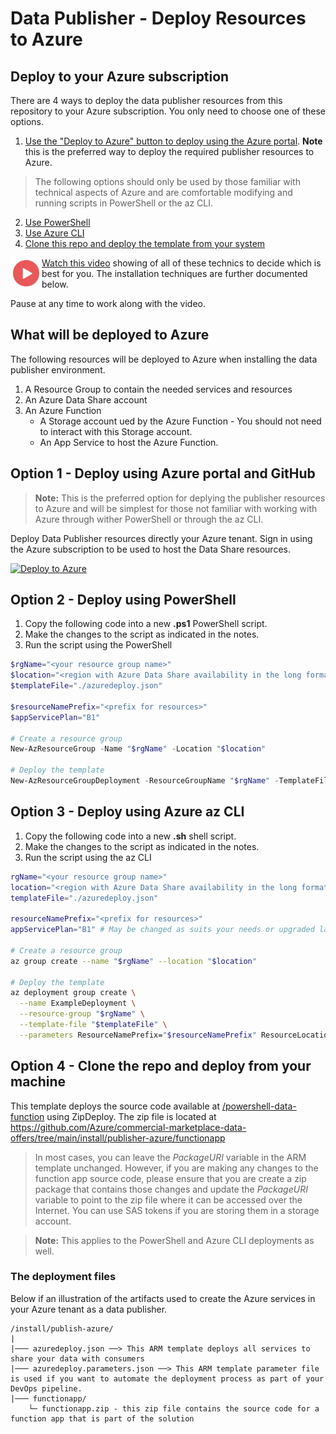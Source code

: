 # Data Publisher - Deploy Resources to Azure

## Deploy to your Azure subscription

There are 4 ways to deploy the data publisher resources from this repository to your Azure subscription. You only need to choose one of these options.

1. [Use the "Deploy to Azure" button to deploy using the Azure portal](#option-1---deploy-using-azure-portal-and-github). 
**Note** this is the preferred way to deploy the required publisher resources to Azure. 

  >The following options should only be used by those familiar with technical aspects of Azure and are comfortable modifying and running scripts in PowerShell or the az CLI.

2. [Use PowerShell](#option-2---deploy-using-powershell)
3. [Use Azure CLI](#option-3---deploy-using-azure-az-cli)
4. [Clone this repo and deploy the template from your system](#option-4---clone-the-repo-and-deploy-from-your-machine)

<a href="https://youtu.be/FM9NlWo6eqk"><img src="./images/Video.png" width="50" style="float:left;align:left;" align="left" target="_blank"></a> <a href="https://youtu.be/FM9NlWo6eqk">Watch this video</a> showing of all of these technics to decide which is best for you. The installation techniques are further documented below. 

Pause at any time to work along with the video.

## What will be deployed to Azure

The following resources will be deployed to Azure when installing the data publisher environment.

1. A Resource Group to contain the needed services and resources
1. An Azure Data Share account
1. An Azure Function
    - A Storage account ued by the Azure Function - You should not need to interact with this Storage account.
    - An App Service to host the Azure Function.

## Option 1 - Deploy using Azure portal and GitHub

> **Note:** This is the preferred option for deplying the publisher resources to Azure and will be simplest for those not familiar with working with Azure through wither PowerShell or through the az CLI.

Deploy Data Publisher resources directly your Azure tenant. Sign in using the Azure subscription to be used to host the Data Share resources.

[![Deploy to Azure](https://azuredeploy.net/deploybutton.png)](https://portal.azure.com/#create/Microsoft.Template/uri/https%3A%2F%2Fraw.githubusercontent.com%2FAzure%2Fcommercial-marketplace-data-offers%2Fmain%2Finstall%2Fpublisher-azure%2Fazuredeploy.json)

## Option 2 - Deploy using PowerShell

1. Copy the following code into a new __.ps1__ PowerShell script.
1. Make the changes to the script as indicated in the notes.
1. Run the script using the PowerShell

```powershell
$rgName="<your resource group name>"
$location="<region with Azure Data Share availability in the long format, such as - East US>"
$templateFile="./azuredeploy.json"

$resourceNamePrefix="<prefix for resources>"
$appServicePlan="B1"

# Create a resource group
New-AzResourceGroup -Name "$rgName" -Location "$location"

# Deploy the template
New-AzResourceGroupDeployment -ResourceGroupName "$rgName" -TemplateFile "$templateFile" -ResourceNamePrefix "$resourceNamePrefix" -ResourceLocation "$location" -AppServicePlan "$appServicePlan"
```

## Option 3 - Deploy using Azure az CLI

1. Copy the following code into a new __.sh__ shell script.
1. Make the changes to the script as indicated in the notes.
1. Run the script using the az CLI

```bash
rgName="<your resource group name>"
location="<region with Azure Data Share availability in the long format, such as - East US>"
templateFile="./azuredeploy.json"

resourceNamePrefix="<prefix for resources>"
appServicePlan="B1" # May be changed as suits your needs or upgraded later.

# Create a resource group
az group create --name "$rgName" --location "$location"

# Deploy the template
az deployment group create \
  --name ExampleDeployment \
  --resource-group "$rgName" \
  --template-file "$templateFile" \
  --parameters ResourceNamePrefix="$resourceNamePrefix" ResourceLocation="$location" AppServicePlan="$appServicePlan"
```
## Option 4 - Clone the repo and deploy from your machine

This template deploys the source code available at [/powershell-data-function](https://github.com/Azure/commercial-marketplace-data-offers/tree/main/powershell-data-function) using ZipDeploy. The zip file is located at https://github.com/Azure/commercial-marketplace-data-offers/tree/main/install/publisher-azure/functionapp

> In most cases, you can leave the *PackageURI* variable in the ARM template unchanged. However, if you are making any changes to the function app source code, please ensure that you are create a zip package that contains those changes and update the *PackageURI*  variable to point to the zip file where it can be accessed over the Internet. You can use SAS tokens if you are storing them in a storage account.

> **Note:** This applies to the PowerShell and Azure CLI deployments as well.

### The deployment files

Below if an illustration of the artifacts used to create the Azure services in your Azure tenant as a data publisher.

```
/install/publish-azure/
|
|─── azuredeploy.json ──> This ARM template deploys all services to share your data with consumers 
|─── azuredeploy.parameters.json ──> This ARM template parameter file is used if you want to automate the deployment process as part of your DevOps pipeline.
|─── functionapp/
    └─ functionapp.zip - this zip file contains the source code for a function app that is part of the solution
```
